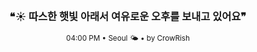<div align="center">

<br>

<h3>❝☀️ 따스한 햇빛 아래서 여유로운 오후를 보내고 있어요❞</h3>

<sub>04:00 PM • Seoul 🌤️ • by CrowRish</sub>

<br>

</div>